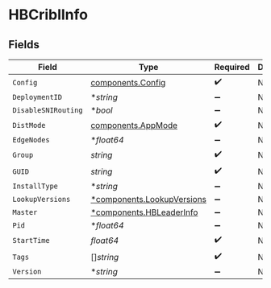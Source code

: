# HBCriblInfo


## Fields

| Field                                                                   | Type                                                                    | Required                                                                | Description                                                             |
| ----------------------------------------------------------------------- | ----------------------------------------------------------------------- | ----------------------------------------------------------------------- | ----------------------------------------------------------------------- |
| `Config`                                                                | [components.Config](../../models/components/config.md)                  | :heavy_check_mark:                                                      | N/A                                                                     |
| `DeploymentID`                                                          | **string*                                                               | :heavy_minus_sign:                                                      | N/A                                                                     |
| `DisableSNIRouting`                                                     | **bool*                                                                 | :heavy_minus_sign:                                                      | N/A                                                                     |
| `DistMode`                                                              | [components.AppMode](../../models/components/appmode.md)                | :heavy_check_mark:                                                      | N/A                                                                     |
| `EdgeNodes`                                                             | **float64*                                                              | :heavy_minus_sign:                                                      | N/A                                                                     |
| `Group`                                                                 | *string*                                                                | :heavy_check_mark:                                                      | N/A                                                                     |
| `GUID`                                                                  | *string*                                                                | :heavy_check_mark:                                                      | N/A                                                                     |
| `InstallType`                                                           | **string*                                                               | :heavy_minus_sign:                                                      | N/A                                                                     |
| `LookupVersions`                                                        | [*components.LookupVersions](../../models/components/lookupversions.md) | :heavy_minus_sign:                                                      | N/A                                                                     |
| `Master`                                                                | [*components.HBLeaderInfo](../../models/components/hbleaderinfo.md)     | :heavy_minus_sign:                                                      | N/A                                                                     |
| `Pid`                                                                   | **float64*                                                              | :heavy_minus_sign:                                                      | N/A                                                                     |
| `StartTime`                                                             | *float64*                                                               | :heavy_check_mark:                                                      | N/A                                                                     |
| `Tags`                                                                  | []*string*                                                              | :heavy_check_mark:                                                      | N/A                                                                     |
| `Version`                                                               | **string*                                                               | :heavy_minus_sign:                                                      | N/A                                                                     |
